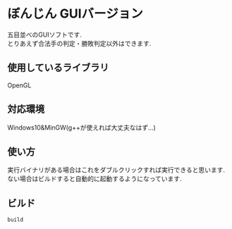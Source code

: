 # ぼんじん GUIバージョン
五目並べのGUIソフトです.  
とりあえず合法手の判定・勝敗判定以外はできます.  
## 使用しているライブラリ  
OpenGL
## 対応環境
Windows10&MinGW(g++が使えれば大丈夫なはず…)
## 使い方
実行バイナリがある場合はこれをダブルクリックすれば実行できると思います.  
ない場合はビルドすると自動的に起動するようになっています.  
## ビルド
```bash
build
```
